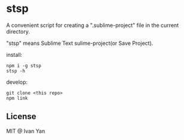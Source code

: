 # stsp

A convenient script for creating a ".sublime-project" file in the current directory.

"stsp" means Sublime Text sulime-project(or Save Project).

install:

```shell
npm i -g stsp
stsp -h
```

develop:

```shell
git clone <this repo>
npm link
```

## License

MIT @ Ivan Yan
